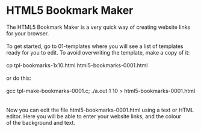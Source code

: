 # HTML5 Bookmark Maker

The HTML5 Bookmark Maker is a very quick way of creating website links<br>
for your browser.<br>
<br>
To get started, go to 01-templates where you will see a list of templates<br>
ready for you to edit. To avoid overwriting the template, make a copy of it:<br>
<br>
cp tpl-bookmarks-1x10.html html5-bookmarks-0001.html<br>
<br>
or do this:<br>
<br>
gcc tpl-make-bookmarks-0001.c; ./a.out 1 10 > html5-bookmarks-0001.html<br>
<br>
<br>
Now you can edit the file html5-bookmarks-0001.html using a text or HTML<br>
editor. Here you will be able to enter your website links, and the colour<br>
of the background and text.<br>
<br>




